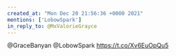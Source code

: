 ```yaml
---
created_at: "Mon Dec 20 21:56:36 +0000 2021"
mentions: ['LobowSpark']
in_reply_to: @MxValorieGrayce
---
```


@GraceBanyan @LobowSpark https://t.co/Xv6EuOpQu5